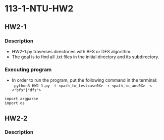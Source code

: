 # 113-1-NTU-HW2

## HW2-1 
### Description
* HW2-1.py traverses directories with BFS or DFS algorithm.  <br>
* The goal is to find all .txt files in the initial directory and its subdirectory.
### Executing program
* In order to run the program, put the following command in the terminal:  <br>
` python3 HW2-1.py -t <path_to_testcase0X> -r <path_to_ans0X> -s <"bfs"|"dfs">`
```
import argparse
import os
```

## HW2-2
### Description


